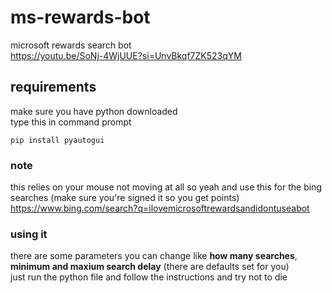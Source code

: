 # ms-rewards-bot
microsoft rewards search bot  
https://youtu.be/SoNj-4WjUUE?si=UnvBkqf7ZK523qYM
## requirements
make sure you have python downloaded  
type this in command prompt
```
pip install pyautogui
```
### note
this relies on your mouse not moving at all so yeah and use this for the bing searches (make sure you're signed it so you get points)  
https://www.bing.com/search?q=ilovemicrosoftrewardsandidontuseabot
### using it
there are some parameters you can change like **how many searches**, **minimum and maxium search delay** (there are defaults set for you)  
just run the python file and follow the instructions and try not to die
